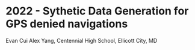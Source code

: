 # 2022 - Sythetic Data Generation for GPS denied navigations 
  Evan Cui
  Alex Yang, Centennial High School, Ellicott City, MD
  

